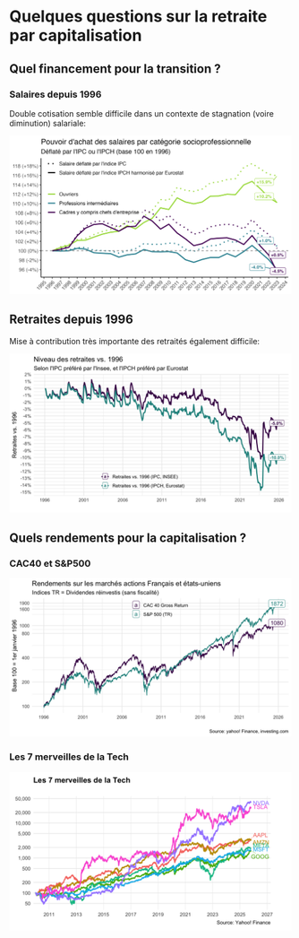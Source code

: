 # Quelques questions sur la retraite par capitalisation

## Quel financement pour la transition ?

### Salaires depuis 1996

Double cotisation semble difficile dans un contexte de stagnation (voire diminution) salariale:

![](salaires-1996.png)

## Retraites depuis 1996

Mise à contribution très importante des retraités également difficile:

![](reval-1996-reel-1.png)

## Quels rendements pour la capitalisation ?

### CAC40 et S&P500

![](SP500TR-CAC40TR-1996-log-francais-1.png)

### Les 7 merveilles de la Tech

![](magnificent-7-2010-log-1.png)
